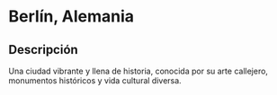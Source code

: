 # Berlín, Alemania

## Descripción
Una ciudad vibrante y llena de historia, conocida por su arte callejero, monumentos históricos y vida cultural diversa.